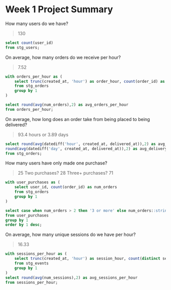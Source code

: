 # Week 1 Project Summary

How many users do we have? 
> 130
```sql
select count(user_id)
from stg_users;
```

On average, how many orders do we receive per hour? 
> 7.52
```sql
with orders_per_hour as (
    select trunc(created_at, 'hour') as order_hour, count(order_id) as num_orders
    from stg_orders
    group by 1
)

select round(avg(num_orders),2) as avg_orders_per_hour
from orders_per_hour;
```

On average, how long does an order take from being placed to being delivered? 
> 93.4 hours or 3.89 days
```sql
select round(avg(datediff('hour', created_at, delivered_at)),2) as avg_delivery_hours,
round(avg(datediff('day', created_at, delivered_at)),2) as avg_delivery_days
from stg_orders;
```

How many users have only made one purchase? 
> 25 
Two purchases? 
> 28 
Three+ purchases? 
> 71
```sql
with user_purchases as (
    select user_id, count(order_id) as num_orders
    from stg_orders 
    group by 1
)

select case when num_orders > 2 then '3 or more' else num_orders::string end as num_orders_binned, count(user_id) as num_users
from user_purchases
group by 1
order by 1 desc;
```

On average, how many unique sessions do we have per hour? 
> 16.33
```sql
with sessions_per_hour as (
    select trunc(created_at, 'hour') as session_hour, count(distinct session_id) as num_sessions
    from stg_events
    group by 1
)
select round(avg(num_sessions),2) as avg_sessions_per_hour
from sessions_per_hour;
```
